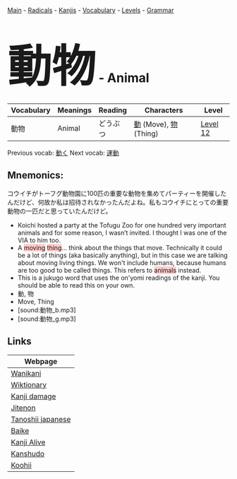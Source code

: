 <style> bigfont {font-size: 100px}</style>
[Main](../README.md) -
[Radicals](../radicals.md) -
[Kanjis](../kanjis.md) -
[Vocabulary](../vocabulary.md) -
[Levels](../levels.md) -
[Grammar](../grammar.md)
# <bigfont> 動物</bigfont> - Animal 

| Vocabulary | Meanings | Reading | Characters | Level |
| --- | --- | --- | --- | --- |
| 動物 | Animal | どうぶつ |  [動](../kanjis/動.md) (Move), [物](../kanjis/物.md) (Thing) | [Level 12](../levels/wk_level12.md) |

Previous vocab: [動く](動く.md) Next vocab: [運動](運動.md) 

## Mnemonics:
コウイチがトーフグ動物園に100匹の重要な動物を集めてパーティーを開催したんだけど、何故か私は招待されなかったんだよね。私もコウイチにとっての重要動物の一匹だと思っていたんだけど。
* Koichi hosted a party at the Tofugu Zoo for one hundred very important animals and for some reason, I wasn’t invited. I thought I was one of the VIA to him too.
* A <span style="background-color:#ffcccb"> moving</span> <span style="background-color:#ffcccb"> thing</span>... think about the things that move. Technically it could be a lot of things (aka basically anything), but in this case we are talking about moving living things. We won't include humans, because humans are too good to be called things. This refers to <span style="background-color:#ffcccb"> animals</span> instead.
* This is a jukugo word that uses the on'yomi readings of the kanji. You should be able to read this on your own.
* 動, 物
* Move, Thing
* [sound:動物_b.mp3]
* [sound:動物_g.mp3]


## Links 

| Webpage |
| --- |
| [Wanikani          ](https://www.wanikani.com/kanji/動物) |
| [Wiktionary        ](https://en.wiktionary.org/wiki/動物) |
| [Kanji damage      ](http://www.kanjidamage.com/kanji/search?utf8=✓&q=動物) |
| [Jitenon           ](https://jitenon.com/kanji/動物) |
| [Tanoshii japanese ](https://www.tanoshiijapanese.com/dictionary/kanji.cfm?k=動物) |
| [Baike             ](https://baike.baidu.com/item/動物) |
| [Kanji Alive       ](https://app.kanjialive.com/動物) |
| [Kanshudo          ](https://www.kanshudo.com/searchmn?q=動物) |
| [Koohii            ](https://kanji.koohii.com/study/kanji/動物) |
